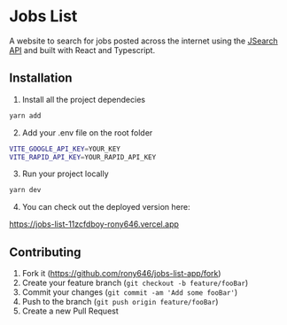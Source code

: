 # Jobs List
A website to search for jobs posted across the internet using the [JSearch API](https://rapidapi.com/letscrape-6bRBa3QguO5/api/jsearch)
and built with React and Typescript.

## Installation

1. Install all the project dependecies

```sh
yarn add
```

2. Add your .env file on the root folder

```sh
VITE_GOOGLE_API_KEY=YOUR_KEY
VITE_RAPID_API_KEY=YOUR_RAPID_API_KEY
```

3. Run your project locally

```sh
yarn dev
```

4. You can check out the deployed version here:

  https://jobs-list-11zcfdboy-rony646.vercel.app


## Contributing

1. Fork it (<https://github.com/rony646/jobs-list-app/fork>)
2. Create your feature branch (`git checkout -b feature/fooBar`)
3. Commit your changes (`git commit -am 'Add some fooBar'`)
4. Push to the branch (`git push origin feature/fooBar`)
5. Create a new Pull Request

<!-- Markdown link & img dfn's -->
[npm-image]: https://img.shields.io/npm/v/datadog-metrics.svg?style=flat-square
[npm-url]: https://npmjs.org/package/datadog-metrics
[npm-downloads]: https://img.shields.io/npm/dm/datadog-metrics.svg?style=flat-square
[travis-image]: https://img.shields.io/travis/dbader/node-datadog-metrics/master.svg?style=flat-square
[travis-url]: https://travis-ci.org/dbader/node-datadog-metrics
[wiki]: https://github.com/yourname/yourproject/wiki
